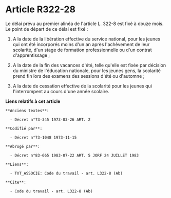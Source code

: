 # Article R322-28

Le délai prévu au premier alinéa de l'article L. 322-8 est fixé à douze mois. Le point de départ de ce délai est fixé :

1. A la date de la libération effective du service national, pour les jeunes qui ont été incorporés moins d'un an après
l'achèvement de leur scolarité, d'un stage de formation professionnelle ou d'un contrat d'apprentissage ;

2. A la date de la fin des vacances d'été, telle qu'elle est fixée par décision du ministre de l'éducation nationale, pour
les jeunes gens, la scolarité prend fin lors des examens des sessions d'été ou d'automne ;

3. A la date de cessation effective de la scolarité pour les jeunes qui l'interrompent au cours d'une année scolaire.

**Liens relatifs à cet article**

	**Anciens textes**:

	  - Décret n°73-345 1973-03-26 ART. 2

	**Codifié par**:

	  - Décret n°73-1048 1973-11-15

	**Abrogé par**:

	  - Décret n°83-665 1983-07-22 ART. 5 JORF 24 JUILLET 1983

	**Liens**:

	  - TXT_ASSOCIE: Code du travail - art. L322-8 (Ab)

	**Cite**:

	  - Code du travail - art. L322-8 (Ab)
